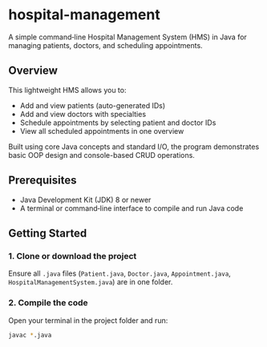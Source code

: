 # hospital-management

A simple command‑line Hospital Management System (HMS) in Java for managing patients, doctors, and scheduling appointments.

##  Overview

This lightweight HMS allows you to:
- Add and view patients (auto-generated IDs)
- Add and view doctors with specialties
- Schedule appointments by selecting patient and doctor IDs
- View all scheduled appointments in one overview

Built using core Java concepts and standard I/O, the program demonstrates basic OOP design and console-based CRUD operations.

## Prerequisites

- Java Development Kit (JDK) 8 or newer
- A terminal or command‑line interface to compile and run Java code

## Getting Started

### 1. Clone or download the project  
Ensure all `.java` files (`Patient.java`, `Doctor.java`, `Appointment.java`, `HospitalManagementSystem.java`) are in one folder.

### 2. Compile the code  
Open your terminal in the project folder and run:  
```bash
javac *.java
